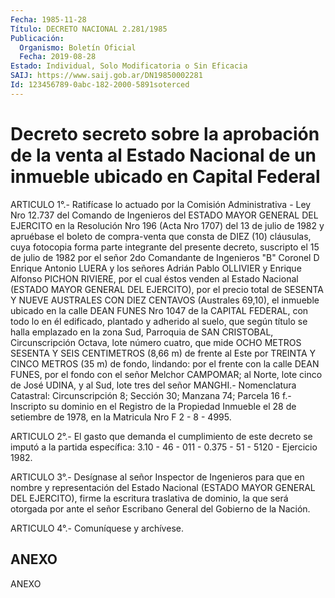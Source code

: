 ```yaml
---
Fecha: 1985-11-28
Título: DECRETO NACIONAL 2.281/1985
Publicación:
  Organismo: Boletín Oficial
  Fecha: 2019-08-28
Estado: Individual, Solo Modificatoria o Sin Eficacia
SAIJ: https://www.saij.gob.ar/DN19850002281
Id: 123456789-0abc-182-2000-5891soterced
---
```

# Decreto secreto sobre la aprobación de la venta al Estado Nacional de un inmueble ubicado en Capital Federal

<a id="1"></a>
ARTICULO 1°.- Ratifícase lo actuado por la Comisión Administrativa - Ley Nro 12.737 del Comando de Ingenieros del ESTADO MAYOR GENERAL DEL EJERCITO en la Resolución Nro 196 (Acta Nro 1707) del 13 de julio de 1982 y apruébase el boleto de compra-venta que consta de DIEZ (10) cláusulas, cuya fotocopia forma parte integrante del presente decreto, suscripto el 15 de julio de 1982 por el señor 2do Comandante de Ingenieros "B" Coronel D Enrique Antonio LUERA y los señores Adrián Pablo OLLIVIER y Enrique Alfonso PICHON RIVIERE, por el cual éstos venden al Estado Nacional (ESTADO MAYOR GENERAL DEL EJERCITO), por el precio total de SESENTA Y NUEVE AUSTRALES CON DIEZ CENTAVOS (Australes 69,10), el inmueble ubicado en la calle DEAN FUNES Nro 1047 de la CAPITAL FEDERAL, con todo lo en él edificado, plantado y adherido al suelo, que según título se halla emplazado en la zona Sud, Parroquia de SAN CRISTOBAL, Circunscripción Octava, lote número cuatro, que mide OCHO METROS SESENTA Y SEIS CENTIMETROS (8,66 m) de frente al Este por TREINTA Y CINCO METROS (35 m) de fondo, lindando: por el frente con la calle DEAN FUNES, por el fondo con el señor Melchor CAMPOMAR; al Norte, lote cinco de José UDINA, y al Sud, lote tres del señor MANGHI.- Nomenclatura Catastral: Circunscripción 8; Sección 30; Manzana 74; Parcela 16 f.- Inscripto su dominio en el Registro de la Propiedad Inmueble el 28 de setiembre de 1978, en la Matricula Nro F 2 - 8 - 4995.

<a id="2"></a>
ARTICULO 2°.- El gasto que demanda el cumplimiento de este decreto se imputó a la partida específica: 3.10 - 46 - 011 - 0.375 - 51 - 5120 - Ejercicio 1982.

<a id="3"></a>
ARTICULO 3°.- Desígnase al señor Inspector de Ingenieros para que en nombre y representación del Estado Nacional (ESTADO MAYOR GENERAL DEL EJERCITO), firme la escritura traslativa de dominio, la que será otorgada por ante el señor Escribano General del Gobierno de la Nación.

<a id="4"></a>
ARTICULO 4°.- Comuníquese y archívese.

## ANEXO

ANEXO